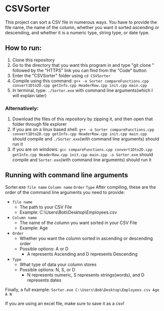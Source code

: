 # CSVSorter

This project can sort a CSV file in numerous ways. You have to provide the file name, the name of the column, whether you want it sorted ascending or descending, and whether it is a numeric type, string type, or date type.

## How to run:

1. Clone this repository 
2. Go to the directory that you want this program in and type "git clone " followed by the "HTTPS" link you can find from the "Code" button
3. Enter the "CSVSorter" folder using ```cd CSVSorter```
4. Compile using this command: ```g++ -o Sorter compareFunctions.cpp convert1Dto2D.cpp getInfo.cpp HeaderRow.cpp init.cpp main.cpp```
5. In terminal, type: ```./Sorter.exe``` with command line arguments(which I will explain later)
### Alternatively:
1. Download the files of this repository by zipping it, and then open that folder through file explorer
2. If you are on a linux based shell: ```g++ -o Sorter compareFunctions.cpp convert1Dto2D.cpp getInfo.cpp HeaderRow.cpp init.cpp main.cpp``` should compile and ```./Sorter.exe```(with command line arguments) should run it
3. If you are on windows: ```gcc compareFunctions.cpp convert1Dto2D.cpp getInfo.cpp HeaderRow.cpp init.cpp main.cpp -o Sorter.exe``` should compile and ```Sorter.exe```(with command line arguments) should run it


## Running with command line arguments

Sorter.exe ```file name``` ```Column name``` ```Order``` ```Type```
After compiling, these are the order of the command line arguments you need to provide:
* ```file name```
  - The path to your CSV File
  - Example: C:\Users\Bob\Desktop\Employees.csv
* ```Column name```
  - The name of the column you want sorted in your CSV File
  - Example: Age
* ```Order```
  - Whether you want the column sorted in ascending or descending order
  - Possible options: A or D
    - A represents Ascending and D represents Descending
* ```Type```
  - What type of data your column stores
  - Possible options: N, S, or D
    - N represents numeric, S represents strings(words), and D represents dates

Finally, a full example:
```Sorter.exe C:\Users\Bob\Desktop\Employees.csv Age A N```

If you are using an excel file, make sure to save it as a csv!
